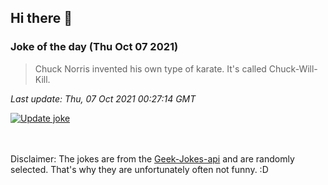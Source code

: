 ## Hi there 👋

### Joke of the day (Thu Oct 07 2021)
<!-- joke -->
>Chuck Norris invented his own type of karate. It's called Chuck-Will-Kill.
<!-- /joke -->

*Last update: Thu, 07 Oct 2021 00:27:14 GMT*

[![Update joke](https://github.com/nclskfm/nclskfm/actions/workflows/joke.yml/badge.svg)](https://github.com/nclskfm/nclskfm/actions/workflows/joke.yml)

<br><br>
Disclaimer: The jokes are from the [Geek-Jokes-api](https://github.com/sameerkumar18/geek-joke-api) and are randomly selected. That's why they are unfortunately often not funny. :D
